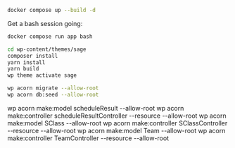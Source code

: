 ```sh
docker compose up --build -d
```

Get a bash session going:

```sh
docker compose run app bash
```

```sh
cd wp-content/themes/sage
composer install
yarn install
yarn build
wp theme activate sage
```

```sh
wp acorn migrate --allow-root
wp acorn db:seed --allow-root
```

wp acorn make:model scheduleResult --allow-root
wp acorn make:controller  scheduleResultController  --resource --allow-root
wp acorn make:model SClass --allow-root
wp acorn make:controller  SClassController  --resource --allow-root
wp acorn make:model Team --allow-root
wp acorn make:controller  TeamController  --resource --allow-root